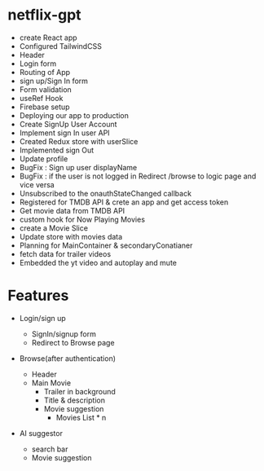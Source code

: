 # netflix-gpt

- create React app
- Configured TailwindCSS
- Header
- Login form
- Routing of App
- sign up/Sign In form
- Form validation
- useRef Hook
- Firebase setup
- Deploying our app to production
- Create SignUp User Account
- Implement sign In user API
- Created Redux store with userSlice
- Implemented sign Out
- Update profile
- BugFix : Sign up user displayName
- BugFix : if the user is not logged in Redirect /browse to logic page and vice versa
- Unsubscribed to the onauthStateChanged callback
- Registered for TMDB API & crete an app and get access token
- Get movie data from TMDB API
- custom hook for Now Playing Movies
- create a Movie Slice
- Update store with movies data
- Planning for MainContainer & secondaryConatianer
- fetch data for trailer videos
- Embedded the yt video and autoplay and mute




# Features
- Login/sign up
    - SignIn/signup form
    - Redirect to Browse page
- Browse(after authentication)
   - Header
   - Main Movie
        - Trailer in background
        - Title & description
        - Movie suggestion
            - Movies List * n

- AI suggestor
   - search bar
   - Movie suggestion